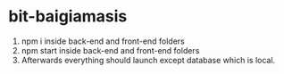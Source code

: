 # bit-baigiamasis
1. npm i inside back-end and front-end folders
2. npm start inside back-end and front-end folders
3. Afterwards everything should launch except database which is local.
